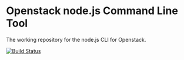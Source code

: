 # Openstack node.js Command Line Tool

The working repository for the node.js CLI for Openstack.

[![Build Status](https://travis-ci.org/kenperkins/openstack-cli.png)](https://travis-ci.org/kenperkins/openstack-cli)